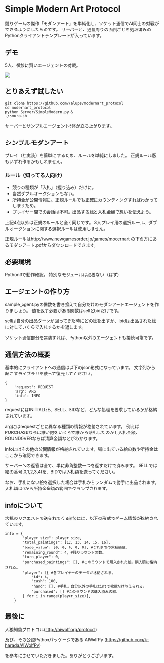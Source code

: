 Simple Modern Art Protocol
====

競りゲームの傑作「モダンアート」を単純化し、ソケット通信でAI同士の対戦ができるようにしたものです。
サーバーと、通信周りの面倒ごとを処理済みのPythonクライアントテンプレートが入っています。

## デモ

5人、微妙に賢いエージェントの対戦。

<img src="/image/modern.gif?raw=true">

## とりあえず試したい

    git clone https://github.com/calups/modernart_protocol
    cd modernart_protocol
    python Server/SimpleModern.py &
    ./5mura.sh

サーバーとサンプルエージェント5体が立ち上がります。

## シンプルモダンアート

プレイ（と実装）を簡単にするため、ルールを単純にしました。
正規ルール版もいずれ作るかもしれません。

### ルール（知ってる人向け）

- 競りの種類が「入札」（握り込み）だけに。
- 当然ダブルオークションもない。
- 所持金が公開情報に。正規ルールでも正確にカウンティングすればわかってしまうため。
- プレイヤー間での会話は不可。出品する絵と入札金額で想いを伝えよう。

上記4点以外は正規のルールと全く同じです。
3人プレイ用の選択ルール、ダブルオークションに関する選択ルールは使用しません。

正規ルールはhttp://www.newgamesorder.jp/games/modernart
の下の方にあるモダンアート.pdfからダウンロードできます。

## 必要環境

Python3で動作確認。
特別なモジュールは必要ない（はず）

## エージェントの作り方

sample_agent.pyの関数を書き換えて自分だけのモダンアートエージェントを作りましょう。
値を返す必要がある関数はsellとbidだけです。

sellは自分の出品ターンが回ってきた時にどの絵を出すか、
bidは出品された絵に対していくらで入札するかを返します。

ソケット通信部分を実装すれば、Python以外のエージェントも接続可能です。

## 通信方法の概要

基本的にクライアントへの通信は以下のjson形式になっています。
文字列から起こすライブラリを使って復元してください。

    {
        'request': REQUEST
        'arg': ARG
        'info': INFO
    }

requestにはINITIALIZE、SELL、BIDなど、どんな処理を要求しているかが格納されています。

argにはrequestごとに異なる種類の情報が格納されています。
例えばPURCHASEならば誰が何をいくらで誰から落札したのかと入札金額、
ROUNDOVERならば清算金額などがわかります。

infoにはその他の公開情報が格納されています。場に出ている絵の数や所持金はここから確認できます。

サーバーへの返答は全て、単に非負整数一つを返すだけで済みます。
SELLでは絵の番号(0,1,2,3,4)を、BIDでは入札額を送ってください。

なお、手札にない絵を選択した場合は手札からランダムで勝手に出品されます。
入札額は0から所持金全額の範囲でクランプされます。

## infoについて

大抵のリクエストで送られてくるinfoには、以下の形式でゲーム情報が格納されています。

    info = {
            "player_size": player_size,
            "total_paintings": [12, 13, 14, 15, 16],
            "base_value": [0, 0, 0, 0, 0], #これまでの累積価値。
            "remaining_round": 4, #残りラウンドの数。
            "turn_player": 0,
            "purchased_paintings": [], #このラウンドで購入された絵。購入順に格納される。
            "player": [{ #各プレイヤーのデータが格納される。
                "id": i,
                "cash": 100,
                "hand": [], #手札。自分以外の手札はintで枚数だけ与えられる。
                "purchased": [] #このラウンドの購入済みの絵。
            } for i in range(player_size)],
        }

## 最後に

人狼知能プロトコル(http://aiwolf.org/protocol)

及び、その公認Pythonパッケージである
AIWolfPy
(https://github.com/k-harada/AIWolfPy)

を参考にさせていただきました。ありがとうございます。